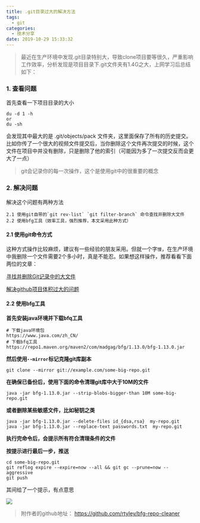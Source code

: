 ```yaml
---
title: .git目录过大的解决方法
tags:
  - git
categories:
  - 技术分享
date: 2019-10-29 15:33:32
---
```


> 最近在生产环境中发现.git目录特别大，导致clone项目要等很久，严重影响工作效率，分析发现是项目目录下.git文件夹有1.4G之大，上网学习后总结如下：



<!-- more -->

### 1. 查看问题

首先查看一下项目目录的大小

```
du -d 1 -h
or
du -sh
```

会发现其中最大的是 .git/objects/pack 文件夹，这里面保存了所有的历史提交。比如你传了一个很大的视频文件提交后，当你删除这个文件再次提交的时候，这个文件在项目中并没有删除，只是删除了他的索引（可能因为多了一次提交反而会更大了一点）

>  git会记录你的每一次操作，这个是使用git中的很重要的概念 

### 2. 解决问题

解决这个问题有两种方法

    2.1 使用git自带的`git rev-list` `git filter-branch` 命令查找并删除大文件
    2.2 使用bfg工具（效率工具，强烈推荐，本文采用此种方式）

#### 2.1 使用git命令方式

这种方式操作比较麻烦，建议有一些经验的朋友采用。但就一个字`慢`，在生产环境中我删除一个文件需要2个多小时，真是不能忍。如果想这样操作，推荐看看下面两位的文章：

[寻找并删除Git记录中的大文件]( https://harttle.land/2016/03/22/purge-large-files-in-gitrepo.html )

[解决github项目体积过大的问题]( https://juejin.im/post/5ce5043c518825240245beb7 )

#### 2.2 使用bfg工具

**首先安装java环境并下载bfq工具**

```
# 下载java环境包
https://www.java.com/zh_CN/
# 下载bfq工具
https://repo1.maven.org/maven2/com/madgag/bfg/1.13.0/bfg-1.13.0.jar
```
**然后使用`--mirror`标记克隆git库副本**

```
git clone --mirror git://example.com/some-big-repo.git
```
**在确保已备份后，使用下面的命令清理git库中大于10M的文件**

```
java -jar bfg-1.13.0.jar --strip-blobs-bigger-than 10M some-big-repo.git
```
**或者删除某些敏感文件，比如秘钥之类**

```
java -jar bfg-1.13.0.jar --delete-files id_{dsa,rsa}  my-repo.git
java -jar bfg-1.13.0.jar --replace-text passwords.txt  my-repo.git
```
**执行完命令后，会提示所有符合清理条件的文件**

**按提示进行最后一步，推送**

```
cd some-big-repo.git
git reflog expire --expire=now --all && git gc --prune=now --aggressive
git push
```

其间给了一个提示，有点意思

![](https://s3-cn-east-1.qiniucs.com/jiebaiyou-blog/let.png?X-Amz-Algorithm=AWS4-HMAC-SHA256&X-Amz-Credential=LW523SRVcyaYd2iOH9tpm7pW0k-XMECg4kT6rYFt%2F20191029%2Fcn-east-1%2Fs3%2Faws4_request&X-Amz-Date=20191029T084223Z&X-Amz-Expires=1200&X-Amz-Signature=0f67019e4a3c25eecce5b5dc35ab9f8de1250fbe2081488847baa48cdca1e262&X-Amz-SignedHeaders=host)





> 附作者的github地址： https://github.com/rtyley/bfg-repo-cleaner 